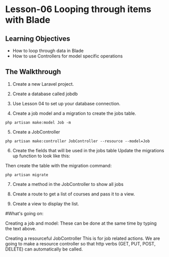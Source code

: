 # Lesson-06 Looping through items with Blade

## Learning Objectives
* How to loop through data in Blade
* How to use Controllers for model specific operations

## The Walkthrough

1. Create a new Laravel project.

2. Create a database called jobdb

3. Use Lesson 04 to set up your database connection.

4. Create a job model and a migration to create the jobs table.

```
php artisan make:model Job -m
```
5. Create a JobController
```
php artisan make:controller JobController --resource --model=Job
```
6. Create the fields that will be used in the jobs table
Update the migrations up function to look like this:

Then create the table with the migration command:
```
php artisan migrate
```

7. Create a method in the JobController to show all jobs

8. Create a route to get a list of courses and pass it to a view.

9. Create a view to display the list.

#What's going on:

Creating a job and model:
These can be done at the same time by typing the text above.

Creating a resourceful JobController
This is for job related actions. We are going to make a resource controller so that http verbs (GET, PUT, POST, DELETE) can automatically be called.

